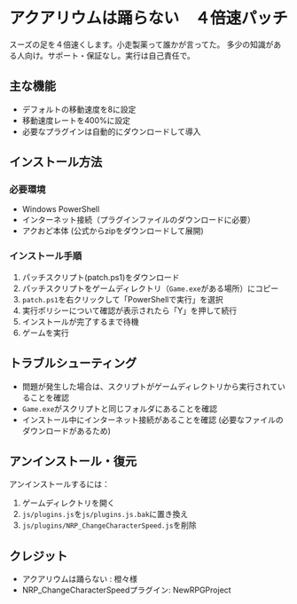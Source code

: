 # アクアリウムは踊らない　４倍速パッチ

スーズの足を４倍速くします。小走製薬って誰かが言ってた。
多少の知識がある人向け。サポート・保証なし。実行は自己責任で。

## 主な機能

- デフォルトの移動速度を8に設定
- 移動速度レートを400%に設定
- 必要なプラグインは自動的にダウンロードして導入

## インストール方法

### 必要環境
- Windows PowerShell
- インターネット接続（プラグインファイルのダウンロードに必要）
- アクおど本体 (公式からzipをダウンロードして展開)

### インストール手順

1. パッチスクリプト(patch.ps1)をダウンロード
2. パッチスクリプトをゲームディレクトリ（`Game.exe`がある場所）にコピー
3. `patch.ps1`を右クリックして「PowerShellで実行」を選択
4. 実行ポリシーについて確認が表示されたら「Y」を押して続行
5. インストールが完了するまで待機
6. ゲームを実行

## トラブルシューティング

- 問題が発生した場合は、スクリプトがゲームディレクトリから実行されていることを確認
- `Game.exe`がスクリプトと同じフォルダにあることを確認
- インストール中にインターネット接続があることを確認 (必要なファイルのダウンロードがあるため)

## アンインストール・復元

アンインストールするには：
1. ゲームディレクトリを開く
2. `js/plugins.js`を`js/plugins.js.bak`に置き換え
3. `js/plugins/NRP_ChangeCharacterSpeed.js`を削除

## クレジット

- アクアリウムは踊らない : 橙々様
- NRP_ChangeCharacterSpeedプラグイン: NewRPGProject